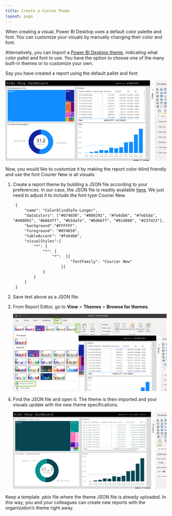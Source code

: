 ```yaml
---
title: Create a Custom Theme
layout: page
---
```


When creating a visual, Power BI Desktop uses a default color palette and font. You can customize your visuals by manually changing their color and font.   

Alternatively, you can import a [Power BI Desktop theme](https://docs.microsoft.com/en-us/power-bi/create-reports/desktop-report-themes), indicating what color pallet and font to use. You have the option to choose one of the many built-in themes or to customize your own.   

Say you have created a report using the default pallet and font:  

![](/asset/screenshot/create-custom-theme-img01.png)

Now, you would like to customize it by making the report color-blind friendly and use the font Courier New is all visuals:  


1. Create a report theme by building a JSON file according to your preferences. In our case, the JSON file is readily available [here](https://community.powerbi.com/t5/Themes-Gallery/Color-Blind-Friendly/m-p/140597). We just need to adjust it to include the font type Courier New.  

		{ 
			"name": "ColorblindSafe-Longer", 
			"dataColors": ["#074650", "#009292", "#fe6db6", "#feb5da", "#480091", "#b66dff", "#b5dafe", "#6db6ff", "#914800", "#23fd23"],
			"background":"#FFFFFF",
			"foreground": "#074650",
			"tableAccent": "#fe6db6",
			"visualStyles":{
				"*": {
					"*": {
						"*":  [{
								"fontFamily": "Courier New"
							}]
					}
				}
			}
		}

2. Save text above as a JSON file.  

3. From Report Editor, go to **View** > **Themes** > **Browse for themes**.  

	![](/asset/screenshot/create-custom-theme-img03.png)

3. Find the JSON file and open it. The theme is then imported and your visuals update with the new theme specifications.  

	![](/asset/screenshot/create-custom-theme-img02.png)

Keep a template .pbix file where the theme JSON file is already uploaded. In this way, you and your colleagues can create new reports with the organization’s theme right away. 